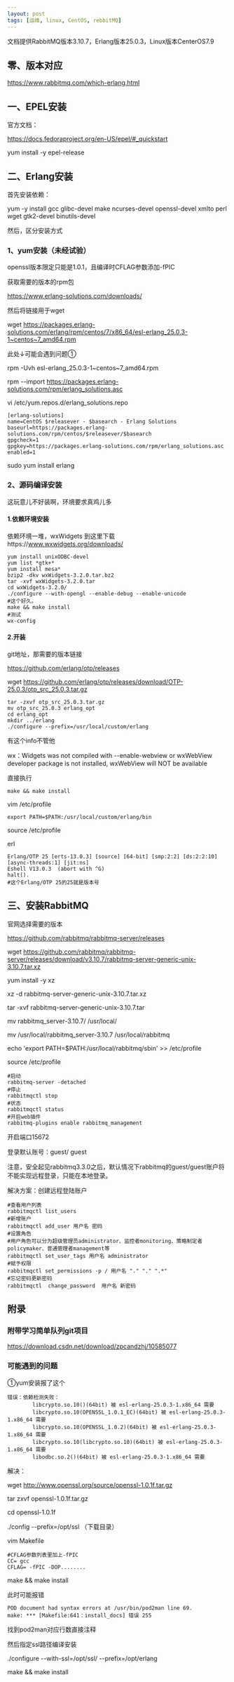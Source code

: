 ```yaml
---
layout: post
tags: [运维, linux, CentOS, rebbitMQ]
---
```


文档提供RabbitMQ版本3.10.7，Erlang版本25.0.3，Linux版本CenterOS7.9

## 零、版本对应

https://www.rabbitmq.com/which-erlang.html

## 一、EPEL安装

官方文档：

https://docs.fedoraproject.org/en-US/epel/#_quickstart

yum install -y epel-release

## 二、Erlang安装

首先安装依赖：

yum -y install gcc glibc-devel make ncurses-devel openssl-devel xmlto perl wget gtk2-devel binutils-devel

然后，区分安装方式

### 1、yum安装（未经试验）

openssl版本限定只能是1.0.1，且编译时CFLAG参数添加-fPIC

获取需要的版本的rpm包

https://www.erlang-solutions.com/downloads/

然后将链接用于wget

wget https://packages.erlang-solutions.com/erlang/rpm/centos/7/x86_64/esl-erlang_25.0.3-1~centos~7_amd64.rpm

此处↓可能会遇到问题①

rpm -Uvh esl-erlang_25.0.3-1~centos~7_amd64.rpm 

rpm --import https://packages.erlang-solutions.com/rpm/erlang_solutions.asc

vi /etc/yum.repos.d/erlang_solutions.repo

```
[erlang-solutions]
name=CentOS $releasever - $basearch - Erlang Solutions
baseurl=https://packages.erlang-solutions.com/rpm/centos/$releasever/$basearch
gpgcheck=1
gpgkey=https://packages.erlang-solutions.com/rpm/erlang_solutions.asc
enabled=1
```

sudo yum install erlang

### 2、源码编译安装

这玩意儿不好装啊，环境要求真鸡儿多

#### 1.依赖环境安装

依赖环境一堆，wxWidgets 到这里下载https://www.wxwidgets.org/downloads/

```
yum install unixODBC-devel
yum list *gtk+*
yum install mesa*
bzip2 -dkv wxWidgets-3.2.0.tar.bz2
tar -xvf wxWidgets-3.2.0.tar
cd wxWidgets-3.2.0/
./configure --with-opengl --enable-debug --enable-unicode
#这个好久。
make && make install
#测试
wx-config
```

#### 2.开装

git地址，那需要的版本链接

https://github.com/erlang/otp/releases

wget https://github.com/erlang/otp/releases/download/OTP-25.0.3/otp_src_25.0.3.tar.gz

```
tar -zxvf otp_src_25.0.3.tar.gz
mv otp_src_25.0.3 erlang_opt
cd erlang_opt
mkdir ../erlang
./configure --prefix=/usr/local/custom/erlang
```

有这个info不管他

 wx：Widgets was not compiled with --enable-webview or wxWebView developer package is not installed, wxWebView will NOT be available

直接执行

```
make && make install
```

vim /etc/profile

```
export PATH=$PATH:/usr/local/custom/erlang/bin
```

source /etc/profile

erl

```
Erlang/OTP 25 [erts-13.0.3] [source] [64-bit] [smp:2:2] [ds:2:2:10] [async-threads:1] [jit:ns]
Eshell V13.0.3  (abort with ^G)
halt().
#这个Erlang/OTP 25的25就是版本号
```



## 三、安装RabbitMQ

官网选择需要的版本

https://github.com/rabbitmq/rabbitmq-server/releases

wget https://github.com/rabbitmq/rabbitmq-server/releases/download/v3.10.7/rabbitmq-server-generic-unix-3.10.7.tar.xz

yum install -y xz

 xz -d rabbitmq-server-generic-unix-3.10.7.tar.xz

tar -xvf rabbitmq-server-generic-unix-3.10.7.tar

mv rabbitmq_server-3.10.7/ /usr/local/

mv /usr/local/rabbitmq_server-3.10.7 /usr/local/rabbitmq

echo 'export PATH=$PATH:/usr/local/rabbitmq/sbin' >> /etc/profile

source /etc/profile

```
#启动
rabbitmq-server -detached
#停止
rabbitmqctl stop
#状态
rabbitmqctl status
#开启web插件
rabbitmq-plugins enable rabbitmq_management
```

开启端口15672

登录默认账号：guest/ guest

注意，安全起见rabbitmq3.3.0之后，默认情况下rabbitmq的guest/guest账户将不能实现远程登录，只能在本地登录。

解决方案：创建远程登陆账户

```
#查看用户列表
rabbitmqctl list_users
#新增账户
rabbitmqctl add_user 用户名 密码
#设置角色
#用户角色可以分为超级管理员administrator、监控者monitoring、策略制定者policymaker、普通管理者management等
rabbitmqctl set_user_tags 用户名 administrator
#赋予权限
rabbitmqctl set_permissions -p / 用户名 "." "." ".*"
#忘记密码更新密码
rabbitmqctl  change_password  用户名 新密码
```



## 附录

### 附带学习简单队列git项目

https://download.csdn.net/download/zpcandzhj/10585077

### 可能遇到的问题

①yum安装报了这个

```
错误：依赖检测失败：
        libcrypto.so.10()(64bit) 被 esl-erlang-25.0.3-1.x86_64 需要
        libcrypto.so.10(OPENSSL_1.0.1_EC)(64bit) 被 esl-erlang-25.0.3-1.x86_64 需要
        libcrypto.so.10(OPENSSL_1.0.2)(64bit) 被 esl-erlang-25.0.3-1.x86_64 需要
        libcrypto.so.10(libcrypto.so.10)(64bit) 被 esl-erlang-25.0.3-1.x86_64 需要
        libodbc.so.2()(64bit) 被 esl-erlang-25.0.3-1.x86_64 需要
```

解决：

wget http://www.openssl.org/source/openssl-1.0.1f.tar.gz

tar zxvf openssl-1.0.1f.tar.gz

cd openssl-1.0.1f

./config --prefix=/opt/ssl （下载目录）

vim Makefile

```
#CFLAG参数列表里加上-fPIC
CC= gcc  
CFLAG= -fPIC -DOP........
```

make && make install

此时可能报错

```
POD document had syntax errors at /usr/bin/pod2man line 69.
make: *** [Makefile:641：install_docs] 错误 255
```

找到pod2man对应行数直接注释	

然后指定ssl路径编译安装

 ./configure --with-ssl=/opt/ssl/ --prefix=/opt/erlang

make && make install